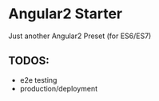 # Angular2 Starter
Just another Angular2 Preset (for ES6/ES7)

## TODOS:
- e2e testing
- production/deployment
